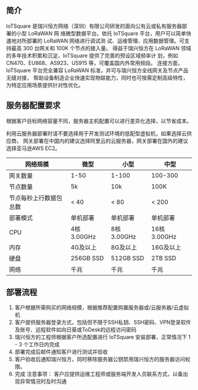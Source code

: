 ## 简介
IoTSquare 是瑞兴恒方网络（深圳）有限公司研发的面向公有云或私有服务器部署的小型 LoRaWAN 网
络微型数据平台。依托 IoTSquare 平台，用户可以简单快速地对所部署的 LoRaWAN 网络进行调试测
试、运维管理、应用数据管理。可支持最高 300 台网关和 100K 个节点的接入量。
得益于瑞兴恒方在 LoRaWAN 领域的多年技术积累和沉淀，IoTSquare 提供了完善的预设区域频率计
划，例如 CN470、EU868、AS923、US915 等，可覆盖国内外常用频段。
连接方面，IoTSquare 平台完全兼容 LoRaWAN 标准，并可与瑞兴恒方全线网关及节点产品无缝对接，
帮助设备制造企业快速实现物联能力，同时也可按需定制高级特性，为特定应用场景提供针对性优化。

## 服务器配置要求
根据客户目标网络容量不同，服务器主机配置可以进行差异化选择，以节省成本。

利用云服务器部署时请不要选择用于开发测试环境的低配型虚拟机，如果选择云供应商，
网关部署在中国内的建议选择阿里云的云服务器，网关部署在国外的建议选择亚马逊AWS EC2。

| 网络规模      | 微型         | 小型         | 中型          |
|-----------|------------|------------|-------------|
| 网关数量      | 1-50       | 1-100      | 100-300     |
| 节点数量      | 5k       | 10k        | 100K        |
| 节点每秒上行数据包总数 | < 40       | < 80       | < 200       | 
| 部署模式      | 单机部署       | 单机部署       | 单机部署        | 
| CPU       | 4核 3.00GHz | 8核 3.00GHz | 16核 3.00GHz | 
| 内存        | 4G及以上      | 8G及以上      | 16G及以上      |
| 硬盘        | 256GB SSD  | 512GB SSD  | 2TB SSD     | 
| 网络        | 千兆         | 千兆         | 千兆          |

## 部署流程
1. 客户根据所需购买的网络规模，根据推荐配置购置服务器或/云服务器/云虚拟机
2. 客户提供服务器登录方式，包括但不限于SSH私钥、SSH密码、VPN登录软件及账号、远程软件如向日葵或ToDesk的远程访问密码
3. 瑞兴恒方的工程师根据客户所选配置进行 IoTSquare 安装部署，正常情况下 1 - 3 个工作日内完成
5. 部署完成后邮件通知客户进行测试并验收
6. 客户验收后通知瑞兴恒方，同时移除服务器公钥禁用瑞兴恒方的服务器访问权限。
7. 完成
   注意事项：
   客户应提供运维工程师或服务端开发人员联系方式，以备出现异常情况时及时沟通